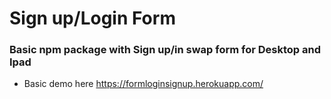 # Sign up/Login Form

### Basic npm package with Sign up/in swap form for Desktop and Ipad

- Basic demo here https://formloginsignup.herokuapp.com/
